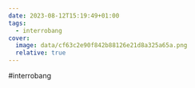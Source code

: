 ```yaml
---
date: 2023-08-12T15:19:49+01:00
tags:
  - interrobang
cover:
  image: data/cf63c2e90f842b88126e21d8a325a65a.png
  relative: true
---
```

\#interrobang